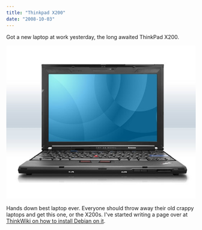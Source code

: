 ```yaml
---
title: "Thinkpad X200"
date: "2008-10-03"
---
```


Got a new laptop at work yesterday, the long awaited ThinkPad X200.

![](thinkpad.jpg "lenovo-thinkpad-x200-laptop")

Hands down best laptop ever. Everyone should throw away their old crappy laptops and get this one, or the X200s. I've started writing a page over at [ThinkWiki on how to install Debian on it][1].

[1]: https://web.archive.org/web/20081008033251/http://www.thinkwiki.org/wiki/Installing_Debian_on_an_X200 "Installing Debian on an X200"